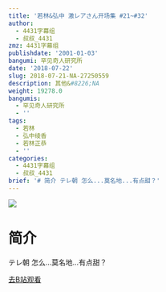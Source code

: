 ```yaml
---
title: '若林&弘中 激レアさん开场集 #21~#32'
author:
  - 4431字幕组
  - 叔叔_4431
zmz: 4431字幕组
publishdate: '2001-01-03'
bangumi: 罕见奇人研究所
date: '2018-07-22'
slug: 2018-07-21-NA-27250559
description: 其他&#8226;NA
weight: 19278.0
bangumis:
  - 罕见奇人研究所
  - ''
tags:
  - 若林
  - 弘中绫香
  - 若林正恭
  - ''
categories:
  - 4431字幕组
  - 叔叔_4431
brief: '# 简介 テレ朝 怎么...莫名地...有点甜？'
---
```

![](https://i.imgur.com/vUWFfIp.jpg)
# 简介  
テレ朝
怎么...莫名地...有点甜？  

[去B站观看](https://www.bilibili.com/video/av27250559/)
 
